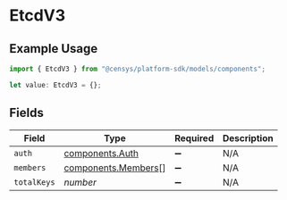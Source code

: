 # EtcdV3

## Example Usage

```typescript
import { EtcdV3 } from "@censys/platform-sdk/models/components";

let value: EtcdV3 = {};
```

## Fields

| Field                                                      | Type                                                       | Required                                                   | Description                                                |
| ---------------------------------------------------------- | ---------------------------------------------------------- | ---------------------------------------------------------- | ---------------------------------------------------------- |
| `auth`                                                     | [components.Auth](../../models/components/auth.md)         | :heavy_minus_sign:                                         | N/A                                                        |
| `members`                                                  | [components.Members](../../models/components/members.md)[] | :heavy_minus_sign:                                         | N/A                                                        |
| `totalKeys`                                                | *number*                                                   | :heavy_minus_sign:                                         | N/A                                                        |